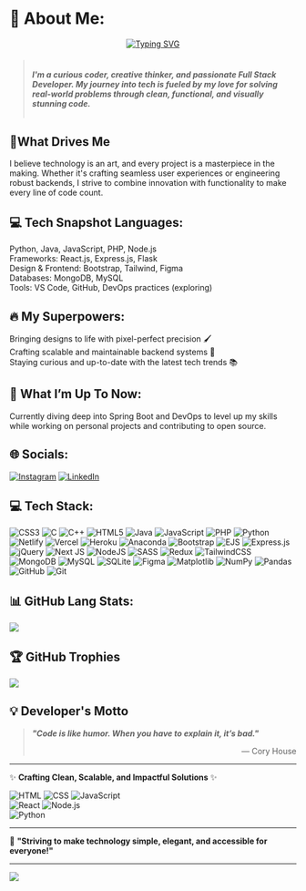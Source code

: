 # 🚀 About Me:

<div align="center">
  
[![Typing SVG](https://readme-typing-svg.demolab.com?font=Fira+Code&size=32&duration=3000&pause=1000&multiline=true&random=false&width=600&height=100&lines=Hello!+I'm+Rohan+V;Welcome+to+My+Profile&color=FF0000%2CFF00FF%2C0000FF%2C00FFFF%2C00FF00%2CFFFFFF&center=true)](https://git.io/typing-svg)

</div>

> ##### <br>I'm a curious coder, creative thinker, and passionate Full Stack Developer. My journey into tech is fueled by my love for solving real-world problems through clean, functional, and visually stunning code.<br><br>

## 🌟What Drives Me
I believe technology is an art, and every project is a masterpiece in the making. Whether it's crafting seamless user experiences or engineering robust backends, I strive to combine innovation with functionality to make every line of code count.<br>
## 💻 Tech Snapshot Languages:  
Python, Java, JavaScript, PHP, Node.js<br>Frameworks: React.js, Express.js, Flask<br>Design & Frontend: Bootstrap, Tailwind, Figma<br>Databases: MongoDB, MySQL<br>Tools: VS Code, GitHub, DevOps practices (exploring)<br>
## 🔥 My Superpowers: 
Bringing designs to life with pixel-perfect precision 🖌️<br>Crafting scalable and maintainable backend systems 🔧<br>Staying curious and up-to-date with the latest tech trends 📚<br>
## 🌱 What I’m Up To Now:
Currently diving deep into Spring Boot and DevOps to level up my skills while working on personal projects and contributing to open source.


## 🌐 Socials:
[![Instagram](https://img.shields.io/badge/Instagram-%23E4405F.svg?logo=Instagram&logoColor=white)](https://instagram.com/r_00han) [![LinkedIn](https://img.shields.io/badge/LinkedIn-%230077B5.svg?logo=linkedin&logoColor=white)](https://linkedin.com/in/rohan-v-896883245) 

## 💻 Tech Stack:
![CSS3](https://img.shields.io/badge/css3-%231572B6.svg?style=plastic&logo=css3&logoColor=white) ![C](https://img.shields.io/badge/c-%2300599C.svg?style=plastic&logo=c&logoColor=white) ![C++](https://img.shields.io/badge/c++-%2300599C.svg?style=plastic&logo=c%2B%2B&logoColor=white) ![HTML5](https://img.shields.io/badge/html5-%23E34F26.svg?style=plastic&logo=html5&logoColor=white) ![Java](https://img.shields.io/badge/java-%23ED8B00.svg?style=plastic&logo=openjdk&logoColor=white) ![JavaScript](https://img.shields.io/badge/javascript-%23323330.svg?style=plastic&logo=javascript&logoColor=%23F7DF1E) ![PHP](https://img.shields.io/badge/php-%23777BB4.svg?style=plastic&logo=php&logoColor=white) ![Python](https://img.shields.io/badge/python-3670A0?style=plastic&logo=python&logoColor=ffdd54) ![Netlify](https://img.shields.io/badge/netlify-%23000000.svg?style=plastic&logo=netlify&logoColor=#00C7B7) ![Vercel](https://img.shields.io/badge/vercel-%23000000.svg?style=plastic&logo=vercel&logoColor=white) ![Heroku](https://img.shields.io/badge/heroku-%23430098.svg?style=plastic&logo=heroku&logoColor=white) ![Anaconda](https://img.shields.io/badge/Anaconda-%2344A833.svg?style=plastic&logo=anaconda&logoColor=white) ![Bootstrap](https://img.shields.io/badge/bootstrap-%238511FA.svg?style=plastic&logo=bootstrap&logoColor=white) ![EJS](https://img.shields.io/badge/ejs-%23B4CA65.svg?style=plastic&logo=ejs&logoColor=black) ![Express.js](https://img.shields.io/badge/express.js-%23404d59.svg?style=plastic&logo=express&logoColor=%2361DAFB) ![jQuery](https://img.shields.io/badge/jquery-%230769AD.svg?style=plastic&logo=jquery&logoColor=white) ![Next JS](https://img.shields.io/badge/Next-black?style=plastic&logo=next.js&logoColor=white) ![NodeJS](https://img.shields.io/badge/node.js-6DA55F?style=plastic&logo=node.js&logoColor=white) ![SASS](https://img.shields.io/badge/SASS-hotpink.svg?style=plastic&logo=SASS&logoColor=white) ![Redux](https://img.shields.io/badge/redux-%23593d88.svg?style=plastic&logo=redux&logoColor=white) ![TailwindCSS](https://img.shields.io/badge/tailwindcss-%2338B2AC.svg?style=plastic&logo=tailwind-css&logoColor=white) ![MongoDB](https://img.shields.io/badge/MongoDB-%234ea94b.svg?style=plastic&logo=mongodb&logoColor=white) ![MySQL](https://img.shields.io/badge/mysql-4479A1.svg?style=plastic&logo=mysql&logoColor=white) ![SQLite](https://img.shields.io/badge/sqlite-%2307405e.svg?style=plastic&logo=sqlite&logoColor=white) ![Figma](https://img.shields.io/badge/figma-%23F24E1E.svg?style=plastic&logo=figma&logoColor=white) ![Matplotlib](https://img.shields.io/badge/Matplotlib-%23ffffff.svg?style=plastic&logo=Matplotlib&logoColor=black) ![NumPy](https://img.shields.io/badge/numpy-%23013243.svg?style=plastic&logo=numpy&logoColor=white) ![Pandas](https://img.shields.io/badge/pandas-%23150458.svg?style=plastic&logo=pandas&logoColor=white) ![GitHub](https://img.shields.io/badge/github-%23121011.svg?style=plastic&logo=github&logoColor=white) ![Git](https://img.shields.io/badge/git-%23F05033.svg?style=plastic&logo=git&logoColor=white)

## 📊 GitHub Lang Stats:

![](https://github-readme-stats.vercel.app/api/top-langs/?username=RohanVH&theme=holi&hide_border=true&include_all_commits=true&count_private=true&layout=compact)

## 🏆 GitHub Trophies
![](https://github-profile-trophy.vercel.app/?username=RohanVH&theme=shadow_green&no-frame=false&no-bg=false&margin-w=4)

## 💡 Developer's Motto  

> **_"Code is like humor. When you have to explain it, it’s bad."_**  
> <div align="right"> — Cory House  </div> 

---

✨ **Crafting Clean, Scalable, and Impactful Solutions** ✨  

![HTML](https://img.shields.io/badge/-HTML-orange?style=flat-square&logo=html5&logoColor=white) 
![CSS](https://img.shields.io/badge/-CSS-blue?style=flat-square&logo=css3&logoColor=white) 
![JavaScript](https://img.shields.io/badge/-JavaScript-yellow?style=flat-square&logo=javascript&logoColor=black)  
![React](https://img.shields.io/badge/-React-61DAFB?style=flat-square&logo=react&logoColor=black) 
![Node.js](https://img.shields.io/badge/-Node.js-green?style=flat-square&logo=node.js&logoColor=white)  
![Python](https://img.shields.io/badge/-Python-blue?style=flat-square&logo=python&logoColor=white)

---

🎯 **"Striving to make technology simple, elegant, and accessible for everyone!"**



---
[![](https://visitcount.itsvg.in/api?id=RohanVH&icon=5&color=3)](https://visitcount.itsvg.in)

<!-- Proudly created with GPRM ( https://gprm.itsvg.in ) -->